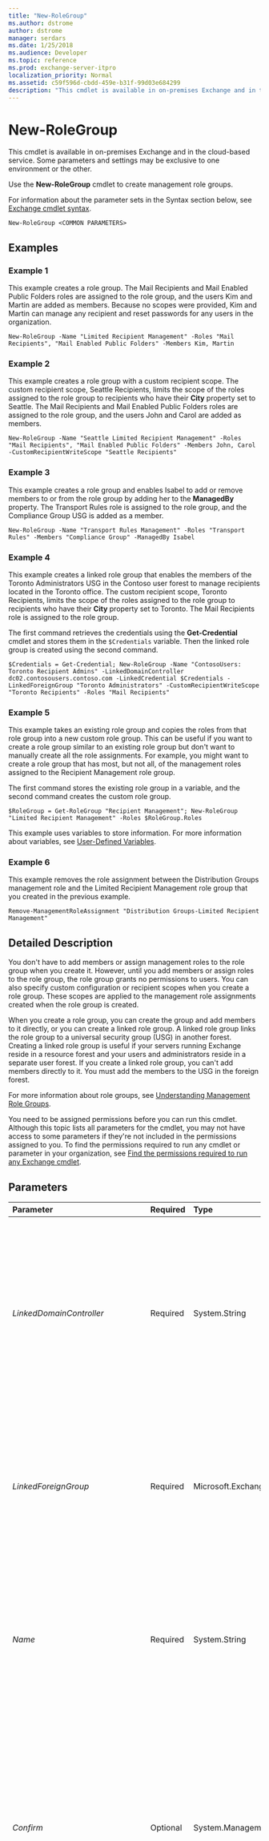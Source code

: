 ```yaml
---
title: "New-RoleGroup"
ms.author: dstrome
author: dstrome
manager: serdars
ms.date: 1/25/2018
ms.audience: Developer
ms.topic: reference
ms.prod: exchange-server-itpro
localization_priority: Normal
ms.assetid: c59f596d-cbdd-459e-b31f-99d03e684299
description: "This cmdlet is available in on-premises Exchange and in the cloud-based service. Some parameters and settings may be exclusive to one environment or the other."
---
```


# New-RoleGroup

This cmdlet is available in on-premises Exchange and in the cloud-based service. Some parameters and settings may be exclusive to one environment or the other. 
  
Use the **New-RoleGroup** cmdlet to create management role groups.
  
For information about the parameter sets in the Syntax section below, see [Exchange cmdlet syntax](https://technet.microsoft.com/library/bb123552.aspx). 
  
```
New-RoleGroup <COMMON PARAMETERS>

```

## Examples
<a name="Examples"> </a>

### Example 1

This example creates a role group. The Mail Recipients and Mail Enabled Public Folders roles are assigned to the role group, and the users Kim and Martin are added as members. Because no scopes were provided, Kim and Martin can manage any recipient and reset passwords for any users in the organization.
  
```
New-RoleGroup -Name "Limited Recipient Management" -Roles "Mail Recipients", "Mail Enabled Public Folders" -Members Kim, Martin
```

### Example 2

This example creates a role group with a custom recipient scope. The custom recipient scope, Seattle Recipients, limits the scope of the roles assigned to the role group to recipients who have their **City** property set to Seattle. The Mail Recipients and Mail Enabled Public Folders roles are assigned to the role group, and the users John and Carol are added as members.
  
```
New-RoleGroup -Name "Seattle Limited Recipient Management" -Roles "Mail Recipients", "Mail Enabled Public Folders" -Members John, Carol -CustomRecipientWriteScope "Seattle Recipients"
```

### Example 3

This example creates a role group and enables Isabel to add or remove members to or from the role group by adding her to the **ManagedBy** property. The Transport Rules role is assigned to the role group, and the Compliance Group USG is added as a member.
  
```
New-RoleGroup -Name "Transport Rules Management" -Roles "Transport Rules" -Members "Compliance Group" -ManagedBy Isabel
```

### Example 4

This example creates a linked role group that enables the members of the Toronto Administrators USG in the Contoso user forest to manage recipients located in the Toronto office. The custom recipient scope, Toronto Recipients, limits the scope of the roles assigned to the role group to recipients who have their **City** property set to Toronto. The Mail Recipients role is assigned to the role group.
  
The first command retrieves the credentials using the **Get-Credential** cmdlet and stores them in the `$Credentials` variable. Then the linked role group is created using the second command.
  
```
$Credentials = Get-Credential; New-RoleGroup -Name "ContosoUsers: Toronto Recipient Admins" -LinkedDomainController dc02.contosousers.contoso.com -LinkedCredential $Credentials -LinkedForeignGroup "Toronto Administrators" -CustomRecipientWriteScope "Toronto Recipients" -Roles "Mail Recipients"
```

### Example 5

This example takes an existing role group and copies the roles from that role group into a new custom role group. This can be useful if you want to create a role group similar to an existing role group but don't want to manually create all the role assignments. For example, you might want to create a role group that has most, but not all, of the management roles assigned to the Recipient Management role group.
  
The first command stores the existing role group in a variable, and the second command creates the custom role group.
  
```
$RoleGroup = Get-RoleGroup "Recipient Management"; New-RoleGroup "Limited Recipient Management" -Roles $RoleGroup.Roles
```

This example uses variables to store information. For more information about variables, see [User-Defined Variables](https://technet.microsoft.com/library/8af62634-2e0b-4da0-ae94-a890f6f24d8a.aspx).
  
### Example 6

This example removes the role assignment between the Distribution Groups management role and the Limited Recipient Management role group that you created in the previous example.
  
```
Remove-ManagementRoleAssignment "Distribution Groups-Limited Recipient Management"
```

## Detailed Description
<a name="DetailedDescription"> </a>

You don't have to add members or assign management roles to the role group when you create it. However, until you add members or assign roles to the role group, the role group grants no permissions to users. You can also specify custom configuration or recipient scopes when you create a role group. These scopes are applied to the management role assignments created when the role group is created.
  
When you create a role group, you can create the group and add members to it directly, or you can create a linked role group. A linked role group links the role group to a universal security group (USG) in another forest. Creating a linked role group is useful if your servers running Exchange reside in a resource forest and your users and administrators reside in a separate user forest. If you create a linked role group, you can't add members directly to it. You must add the members to the USG in the foreign forest.
  
For more information about role groups, see [Understanding Management Role Groups](https://technet.microsoft.com/library/2a92e06c-523e-4fd4-a937-152562b7741d.aspx).
  
You need to be assigned permissions before you can run this cmdlet. Although this topic lists all parameters for the cmdlet, you may not have access to some parameters if they're not included in the permissions assigned to you. To find the permissions required to run any cmdlet or parameter in your organization, see [Find the permissions required to run any Exchange cmdlet](https://technet.microsoft.com/library/mt432940.aspx).
  
## Parameters
<a name="DetailedDescription"> </a>

|**Parameter**|**Required**|**Type**|**Description**|
|:-----|:-----|:-----|:-----|
| _LinkedDomainController_ <br/> |Required  <br/> |System.String  <br/> |This parameter is available only in on-premises Exchange.  <br/> The _LinkedDomainController_ parameter specifies the fully qualified domain name (FQDN) or IP address of the domain controller in the forest where the foreign USG resides. The domain controller you specify is used to get security information for the foreign USG specified by the _LinkedForeignGroup_ parameter. <br/> If you use the _LinkedDomainController_ parameter, you must specify a foreign USG with the _LinkedForeignGroup_ parameter, and you can't use the _Members_ parameter. <br/> |
| _LinkedForeignGroup_ <br/> |Required  <br/> |Microsoft.Exchange.Configuration.Tasks.UniversalSecurityGroupIdParameter  <br/> |This parameter is available only in on-premises Exchange.  <br/> The _LinkedForeignGroup_ parameter specifies the name of the foreign USG you want to link this role group to. If the foreign USG name contains spaces, enclose the name in quotation marks ("). <br/> If you use the _LinkedForeignGroup_ parameter, you must specify a domain controller in the _LinkedDomainController_ parameter, and you can't use the _Members_ parameter. <br/> |
| _Name_ <br/> |Required  <br/> |System.String  <br/> |The _Name_ parameter specifies the name of the new role group. The name can have a maximum of 64 characters. If the name contains spaces, enclose the name in quotation marks ("). <br/> **Note**: If you create a linked role group, we recommend that you include the name of the foreign forest in the name of the role group so that you can more easily associate the linked role group and the associated foreign forest. This is especially important if you have multiple forests.  <br/> |
| _Confirm_ <br/> |Optional  <br/> |System.Management.Automation.SwitchParameter  <br/> | The _Confirm_ switch specifies whether to show or hide the confirmation prompt. How this switch affects the cmdlet depends on if the cmdlet requires confirmation before proceeding. <br/>  Destructive cmdlets (for example, **Remove-\*** cmdlets) have a built-in pause that forces you to acknowledge the command before proceeding. For these cmdlets, you can skip the confirmation prompt by using this exact syntax: `-Confirm:$false`.  <br/>  Most other cmdlets (for example, **New-\*** and **Set-\*** cmdlets) don't have a built-in pause. For these cmdlets, specifying the _Confirm_ switch without a value introduces a pause that forces you acknowledge the command before proceeding. <br/> |
| _CustomConfigWriteScope_ <br/> |Optional  <br/> |Microsoft.Exchange.Configuration.Tasks.ManagementScopeIdParameter  <br/> |This parameter is available only in on-premises Exchange.  <br/> The _CustomConfigWriteScope_ parameter specifies the existing configuration-based management scope to associate with management role assignments created with this role group. If the management scope name contains spaces, enclose the name in quotation marks ("). Use the[Get-ManagementScope](get-managementscope.md) cmdlet to retrieve a list of existing management scopes. <br/> |
| _CustomRecipientWriteScope_ <br/> |Optional  <br/> |Microsoft.Exchange.Configuration.Tasks.ManagementScopeIdParameter  <br/> |The _CustomRecipientWriteScope_ parameter specifies the existing recipient-based management scope to associate with management role assignments created with this role group. If the management scope name contains spaces, enclose the name in quotation marks ("). <br/> Use the [Get-ManagementScope](get-managementscope.md) cmdlet to retrieve a list of existing management scopes. <br/> If you use the _CustomRecipientWriteScope_ parameter, you can't use the _RecipientOrganizationalUnitScope_ parameter. <br/> |
| _Description_ <br/> |Optional  <br/> |System.String  <br/> |The _Description_ parameter specifies the description that's displayed when the role group is viewed using the **Get-RoleGroup** cmdlet. Enclose the description in quotation marks ("). <br/> |
| _DisplayName_ <br/> |Optional  <br/> |System.String  <br/> |The _DisplayName_ parameter specifies the friendly name of the role group. If the name contains spaces, enclose the name in quotation marks ("). This parameter can have a maximum length of 256 characters. <br/> |
| _DomainController_ <br/> |Optional  <br/> |Microsoft.Exchange.Data.Fqdn  <br/> |This parameter is available only in on-premises Exchange.  <br/> The _DomainController_ parameter specifies the domain controller that's used by this cmdlet to read data from or write data to Active Directory. You identify the domain controller by its fully qualified domain name (FQDN). For example, `dc01.contoso.com`.  <br/> |
| _Force_ <br/> |Optional  <br/> |System.Management.Automation.SwitchParameter  <br/> |The _Force_ switch specifies whether to suppress warning or confirmation messages. You can use this switch to run tasks programmatically where prompting for administrative input is inappropriate. You don't need to specify a value with this switch. <br/> |
| _LinkedCredential_ <br/> |Optional  <br/> |System.Management.Automation.PSCredential  <br/> |This parameter is available only in on-premises Exchange.  <br/> The _LinkedCredential_ parameter specifies credentials to use to access the domain controller specified by the _LinkedDomainController_ parameter. <br/> This parameter requires you to create a credentials object by using the **Get-Credential** cmdlet. For more information, see[Get-Credential](https://go.microsoft.com/fwlink/p/?linkId=142122).  <br/> |
| _ManagedBy_ <br/> |Optional  <br/> |Microsoft.Exchange.Data.MultiValuedProperty  <br/> |The _ManagedBy_ parameter specifies the users or USGs who can modify the configuration of a role group or add and remove members to or from a role group. <br/> You can use the name, distinguished name (DN), or primary SMTP address of the user or USG that you want to add. If the name of the user or USG contains spaces, enclose the name in quotation marks (").  <br/> If you want to add more than one user or USG, separate them using commas.  <br/> |
| _Members_ <br/> |Optional  <br/> |Microsoft.Exchange.Data.MultiValuedProperty  <br/> |The _Members_ parameter specifies the mailboxes or USGs to add as a member of the role group. You can use the name, DN, or primary SMTP address of the user or USG you want to add. If the name of the user or USG contains spaces, enclose the name in quotation marks ("). If you want to add more than one user or USG, separate them using commas. <br/> If you use the _Members_ parameter, you can't use the _LinkedForeignGroup_, _LinkedDomainController_, or _LinkedCredential_ parameters. <br/> |
| _RecipientOrganizationalUnitScope_ <br/> |Optional  <br/> |Microsoft.Exchange.Configuration.Tasks.OrganizationalUnitIdParameter  <br/> |This parameter is available only in on-premises Exchange.  <br/> The _RecipientOrganizationalUnitScope_ parameter specifies the organizational unit (OU) scope added to the role assignments created when the role group is created. If you use the _RecipientOrganizationalUnitScope_ parameter, you can't use the _CustomRecipientWriteScope_ parameter. To specify an OU, use the syntax: _domain/ou_. If the OU name contains spaces, enclose the domain and OU in quotation marks (").  <br/> |
| _Roles_ <br/> |Optional  <br/> |Microsoft.Exchange.Configuration.Tasks.RoleIdParameter[]  <br/> |The _Roles_ parameter specifies the management roles to assign to the role group when it's created. If a role name contains spaces, enclose the name in quotation marks ("). If you want to assign more that one role, separate the role names with commas. <br/> For a list of built-in management roles that you can assign to a role group, see [Built-in Management Roles](https://technet.microsoft.com/library/023f379a-40f6-43ef-b388-979f6dd85ec5.aspx).  <br/> |
| _SamAccountName_ <br/> |Optional  <br/> |System.String  <br/> |This parameter is available only in on-premises Exchange.  <br/> The _SamAccountName_ parameter (also known as the pre-Windows 2000 user account or group name) specifies an object identifier that's compatible with older versions of Microsoft Windows client and server operating systems. The value can contain letters, numbers, spaces, periods (.), and the characters !, #, $, %, ^, &amp;, -, _, {, }, and ~. The last character can't be a period. Unicode characters are allowed, but accented characters may generate collisions (for example, o and ö match). The maximum length is 20 characters. <br/> |
| _WhatIf_ <br/> |Optional  <br/> |System.Management.Automation.SwitchParameter  <br/> |This parameter doesn't work in the Office 365 Security &amp; Compliance Center.  <br/> The _WhatIf_ switch simulates the actions of the command. You can use this switch to view the changes that would occur without actually applying those changes. You don't need to specify a value with this switch. <br/> |
   
## Input Types
<a name="InputTypes"> </a>

To see the input types that this cmdlet accepts, see [Cmdlet Input and Output Types](http://go.microsoft.com/fwlink/p/?linkId=616387). If the Input Type field for a cmdlet is blank, the cmdlet doesn't accept input data. 
  
## Return Types
<a name="ReturnTypes"> </a>

To see the return types, which are also known as output types, that this cmdlet accepts, see [Cmdlet Input and Output Types](http://go.microsoft.com/fwlink/p/?linkId=616387). If the Output Type field is blank, the cmdlet doesn't return data. 
  

